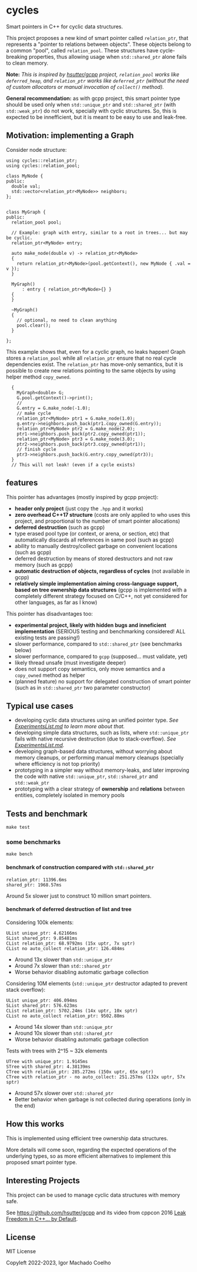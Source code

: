 # cycles
Smart pointers in C++ for cyclic data structures.

This project proposes a new kind of smart pointer called `relation_ptr`, that represents a "pointer to relations between objects". These objects belong to a common "pool", called `relation_pool`.
These structures have cycle-breaking properties, thus allowing usage when `std::shared_ptr` alone fails to clean memory.

**Note:** *This is inspired by [hsutter/gcpp](https://github.com/hsutter/gcpp) project, `relation_pool` works like `deferred_heap`, and `relation_ptr` works like `deferred_ptr` (without the need of custom allocators or manual invocation of `collect()` method).*

**General recommendation:** as with gcpp project, this smart pointer type should be used only when `std::unique_ptr` and `std::shared_ptr` (with `std::weak_ptr`) do not work, specially with cyclic structures. So, this is expected to be innefficient, but it is meant to be easy to use and leak-free.


## Motivation: implementing a Graph

Consider node structure:

```{.cpp}
using cycles::relation_ptr;
using cycles::relation_pool;

class MyNode {
public:
  double val;
  std::vector<relation_ptr<MyNode>> neighbors;
};


class MyGraph {
public:
  relation_pool pool;
  
  // Example: graph with entry, similar to a root in trees... but may be cyclic.
  relation_ptr<MyNode> entry;

  auto make_node(double v) -> relation_ptr<MyNode>
  {
    return relation_ptr<MyNode>(pool.getContext(), new MyNode { .val = v });
  }

  MyGraph()
      : entry { relation_ptr<MyNode>{} }
  {
  }

  ~MyGraph()
  {
    // optional, no need to clean anything
    pool.clear();
  }

};
```

This example shows that, even for a cyclic graph, no leaks happen!
Graph stores a `relation_pool` while all `relation_ptr` ensure that no real cycle dependencies exist. The `relation_ptr` has move-only semantics, but it is possible to
create new relations pointing to the same objects by using helper method `copy_owned`.

```{.cpp}
  {
    MyGraph<double> G;
    G.pool.getContext()->print();
    //
    G.entry = G.make_node(-1.0);
    // make cycle
    relation_ptr<MyNode> ptr1 = G.make_node(1.0);
    g.entry->neighbors.push_back(ptr1.copy_owned(G.entry));
    relation_ptr<MyNode> ptr2 = G.make_node(2.0);
    ptr1->neighbors.push_back(ptr2.copy_owned(ptr1));
    relation_ptr<MyNode> ptr3 = G.make_node(3.0);
    ptr2->neighbors.push_back(ptr3.copy_owned(ptr1));
    // finish cycle
    ptr3->neighbors.push_back(G.entry.copy_owned(ptr3));
  }
  // This will not leak! (even if a cycle exists)
```

## features

This pointer has advantages (mostly inspired by gcpp project):

- **header only project** (just copy the `.hpp` and it works)
- **zero overhead C++17 structure** (costs are only applied to who uses this project, and proportional to the number of smart pointer allocations)
- **deferred destruction** (such as gcpp)
- type erased pool type (or context, or arena, or section, etc) that automatically discards all references in same pool (such as gcpp)
- ability to manually destroy/collect garbage on convenient locations (such as gcpp)
- deferred destruction by means of stored destructors and not raw memory (such as gcpp)
- **automatic destruction of objects, regardless of cycles** (not available in gcpp)
- **relatively simple implementation aiming cross-language support, based on tree ownership data structures** (gcpp is implemented with a completely different strategy focused on C/C++, not yet considered for other languages, as far as I know)

This pointer has disadvantages too:

- **experimental project, likely with hidden bugs and inneficient implementation** (SERIOUS testing and benchmarking considered! ALL existing tests are passing!)
- slower performance, compared to `std::shared_ptr` (see benchmarks below)
- slower performance, compared to `gcpp` (supposed... must validate, yet)
- likely thread unsafe (must investigate deeper)
- does not support copy semantics, only move semantics and a `copy_owned` method as helper
- (planned feature) no support for delegated construction of smart pointer (such as in `std::shared_ptr` two parameter constructor)

## Typical use cases

- developing cyclic data structures using an unified pointer type. *See [ExperimentsList.md](ExperimentsList.md) to learn more about that.*
- developing simple data structures, such as lists, where `std::unique_ptr` fails with native recursive destruction (due to stack-overflow). *See [ExperimentsList.md](ExperimentsList.md).*
- developing graph-based data structures, without worrying about memory cleanups, or performing manual memory cleanups (specially where efficiency is not top priority)
- prototyping in a simpler way without memory-leaks, and later improving the code with native `std::unique_ptr`, `std::shared_ptr` and `std::weak_ptr`
- prototyping with a clear strategy of **ownership** and **relations** between entities, completely isolated in memory pools

## Tests and benchmark

`make test`

### some benchmarks

`make bench`

#### benchmark of construction compared with `std::shared_ptr`

```
relation_ptr: 11396.6ms
shared_ptr: 1968.57ms
```

Around 5x slower just to construct 10 million smart pointers.

#### benchmark of deferred destruction of list and tree

Considering 100k elements:

```
UList unique_ptr: 4.62166ms
SList shared_ptr: 9.85481ms
CList relation_ptr: 68.9792ms (15x uptr, 7x sptr)
CList no auto_collect relation_ptr: 126.484ms
```

- Around 13x slower than `std::unique_ptr`
- Around 7x slower than `std::shared_ptr`
- Worse behavior disabling automatic garbage collection


Considering 10M elements (`std::unique_ptr` destructor adapted to prevent stack overflow):
```
UList unique_ptr: 406.094ms
SList shared_ptr: 576.623ms
CList relation_ptr: 5702.24ms (14x uptr, 10x sptr)
CList no auto_collect relation_ptr: 9502.88ms
```

- Around 14x slower than `std::unique_ptr`
- Around 10x slower than `std::shared_ptr`
- Worse behavior disabling automatic garbage collection

Tests with trees with 2^15 ~ 32k elements
```
UTree with unique_ptr: 1.9145ms
STree with shared_ptr: 4.38139ms
CTree with relation_ptr: 285.272ms (150x uptr, 65x sptr)
CTree with relation_ptr - no auto_collect: 251.257ms (132x uptr, 57x sptr)
```

- Around 57x slower over `std::shared_ptr`
- Better behavior when garbage is not collected during operations (only in the end)


## How this works

This is implemented using efficient tree ownership data structures.

More details will come soon, regarding the expected operations of the underlying types, so as more efficient alternatives to implement this proposed smart pointer type.

## Interesting Projects

This project can be used to manage cyclic data structures with memory safe.

See https://github.com/hsutter/gcpp and its video from cppcon 2016 [Leak Freedom in C++... by Default](https://www.youtube.com/watch?v=JfmTagWcqoE).

## License

MIT License

Copyleft 2022-2023, Igor Machado Coelho
